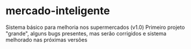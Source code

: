 # mercado-inteligente
Sistema básico para melhoria nos supermercados (v1.0)
Primeiro projeto "grande", alguns bugs presentes, mas serão corrigidos e sistema melhorado nas próximas versões
